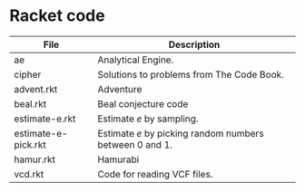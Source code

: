 # Racket code

File | Description 
---- |------------
ae |	Analytical Engine.
cipher |	Solutions to problems from The Code Book.
advent.rkt | Adventure
beal.rkt |	Beal conjecture code
estimate-e.rkt | Estimate *e* by sampling.
estimate-e-pick.rkt | Estimate *e* by picking random numbers between 0 and 1. 
hamur.rkt	| Hamurabi
vcd.rkt	| Code for reading VCF files.

